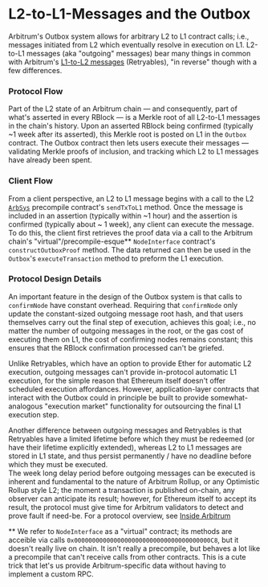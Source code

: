 # L2-to-L1-Messages and the Outbox

Arbitrum's Outbox system allows for arbitrary L2 to L1 contract calls; i.e., messages initiated from L2 which eventually resolve in execution on L1. L2-to-L1 messages (aka "outgoing" messages) bear many things in common with Arbitrum's [L1-to-L2 messages](./l1-to-l2-messaging.md) (Retryables), "in reverse" though with a few differences.

### Protocol Flow

Part of the L2 state of an Arbitrum chain — and consequently, part of what's asserted in every RBlock — is a Merkle root of all L2-to-L1 messages in the chain's history. Upon an asserted RBlock being confirmed (typically ~1 week after its asserted), this Merkle root is posted on L1 in the `Outbox` contract. The Outbox contract then lets users execute their messages — validating Merkle proofs of inclusion, and tracking which L2 to L1 messages have already been spent.

### Client Flow

From a client perspective, an L2 to L1 message begins with a call to the L2 [`ArbSys`](./precompiles.md#ArbSys) precompile contract's `sendTxToL1` method. Once the message is included in an assertion (typically within ~1 hour) and the assertion is confirmed (typically about ~ 1 week), any client can execute the message. To do this, the client first retrieves the proof data via a call to the Arbitrum chain's "virtual"/precompile-esque\** `NodeInterface` contract's `constructOutboxProof` method. The data returned can then be used in the `Outbox`'s `executeTransaction` method to preform the L1 execution. 

### Protocol Design Details

An important feature in the design of the Outbox system is that calls to `confirmNode` have constant overhead. Requiring that `confirmNode` only update the constant-sized outgoing message root hash, and that users themselves carry out the final step of execution, achieves this goal; i.e., no matter the number of outgoing messages in the root, or the gas cost of executing them on L1, the cost of confirming nodes remains constant; this ensures that the RBlock confirmation processed can't be griefed.

Unlike Retryables, which have an option to provide Ether for automatic L2 execution, outgoing messages can't provide in-protocol automatic L1 execution, for the simple reason that Ethereum itself doesn't offer scheduled execution affordances. However, application-layer contracts that interact with the Outbox could in principle be built to provide somewhat-analogous "execution market" functionality for outsourcing the final L1 execution step.

Another difference between outgoing messages and Retryables is that Retryables have a limited lifetime before which they must be redeemed (or have their lifetime explicitly extended), whereas L2 to L1 messages are stored in L1 state, and thus persist permanently / have no deadline before which they must be executed.  
The week long delay period before outgoing messages can be executed is inherent and fundamental to the nature of Arbitrum Rollup, or any Optimistic Rollup style L2; the moment a transaction is published on-chain, any observer can anticipate its result; however, for Ethereum itself to accept its result, the protocol must give time for Arbitrum validators to detect and prove fault if need-be. For a protocol overview, see [Inside Arbitrum](../inside-arbitrum-nitro/inside-arbitrum-nitro.md)

\** We refer to `NodeInterface` as a "virtual" contract; its methods are acceible via calls `0x00000000000000000000000000000000000000C8`, but it doesn't really live on chain. It isn't really a precompile, but behaves a lot like a precompile that can't receive calls from other contracts. This is a cute trick that let's us provide Arbitrum-specific data without having to implement a custom RPC.


